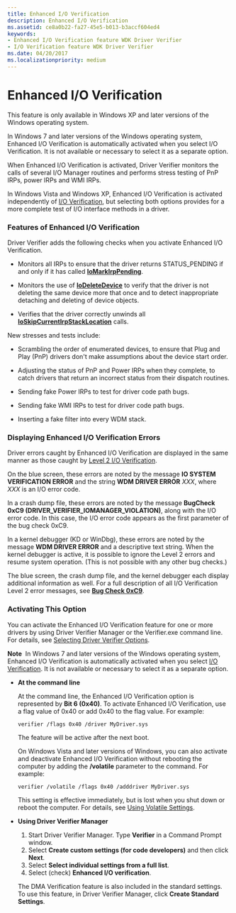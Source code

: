 ```yaml
---
title: Enhanced I/O Verification
description: Enhanced I/O Verification
ms.assetid: ce8a0b22-fa27-45e5-b013-b3accf604ed4
keywords:
- Enhanced I/O Verification feature WDK Driver Verifier
- I/O Verification feature WDK Driver Verifier
ms.date: 04/20/2017
ms.localizationpriority: medium
---
```


# Enhanced I/O Verification


This feature is only available in Windows XP and later versions of the Windows operating system.

In Windows 7 and later versions of the Windows operating system, Enhanced I/O Verification is automatically activated when you select I/O Verification. It is not available or necessary to select it as a separate option.

When Enhanced I/O Verification is activated, Driver Verifier monitors the calls of several I/O Manager routines and performs stress testing of PnP IRPs, power IRPs and WMI IRPs.

In Windows Vista and Windows XP, Enhanced I/O Verification is activated independently of [I/O Verification](i-o-verification.md), but selecting both options provides for a more complete test of I/O interface methods in a driver.

### <span id="features_of_enhanced_i_o_verification"></span><span id="FEATURES_OF_ENHANCED_I_O_VERIFICATION"></span>Features of Enhanced I/O Verification

Driver Verifier adds the following checks when you activate Enhanced I/O Verification.

-   Monitors all IRPs to ensure that the driver returns STATUS\_PENDING if and only if it has called [**IoMarkIrpPending**](https://docs.microsoft.com/windows-hardware/drivers/ddi/wdm/nf-wdm-iomarkirppending).

-   Monitors the use of [**IoDeleteDevice**](https://docs.microsoft.com/windows-hardware/drivers/ddi/wdm/nf-wdm-iodeletedevice) to verify that the driver is not deleting the same device more that once and to detect inappropriate detaching and deleting of device objects.

-   Verifies that the driver correctly unwinds all [**IoSkipCurrentIrpStackLocation**](https://docs.microsoft.com/windows-hardware/drivers/kernel/mm-bad-pointer) calls.

New stresses and tests include:

-   Scrambling the order of enumerated devices, to ensure that Plug and Play (PnP) drivers don't make assumptions about the device start order.

-   Adjusting the status of PnP and Power IRPs when they complete, to catch drivers that return an incorrect status from their dispatch routines.

-   Sending fake Power IRPs to test for driver code path bugs.

-   Sending fake WMI IRPs to test for driver code path bugs.

-   Inserting a fake filter into every WDM stack.

### <span id="displaying_enhanced_i_o_verification_errors"></span><span id="DISPLAYING_ENHANCED_I_O_VERIFICATION_ERRORS"></span>Displaying Enhanced I/O Verification Errors

Driver errors caught by Enhanced I/O Verification are displayed in the same manner as those caught by [Level 2 I/O Verification](i-o-verification.md).

On the blue screen, these errors are noted by the message **IO SYSTEM VERIFICATION ERROR** and the string **WDM DRIVER ERROR** *XXX*, where *XXX* is an I/O error code.

In a crash dump file, these errors are noted by the message **BugCheck 0xC9 (DRIVER\_VERIFIER\_IOMANAGER\_VIOLATION)**, along with the I/O error code. In this case, the I/O error code appears as the first parameter of the bug check 0xC9.

In a kernel debugger (KD or WinDbg), these errors are noted by the message **WDM DRIVER ERROR** and a descriptive text string. When the kernel debugger is active, it is possible to ignore the Level 2 errors and resume system operation. (This is not possible with any other bug checks.)

The blue screen, the crash dump file, and the kernel debugger each display additional information as well. For a full description of all I/O Verification Level 2 error messages, see [**Bug Check 0xC9**](https://docs.microsoft.com/windows-hardware/drivers/debugger/bug-check-0xc9--driver-verifier-iomanager-violation).

### <span id="activating_this_option"></span><span id="ACTIVATING_THIS_OPTION"></span>Activating This Option

You can activate the Enhanced I/O Verification feature for one or more drivers by using Driver Verifier Manager or the Verifier.exe command line. For details, see [Selecting Driver Verifier Options](selecting-driver-verifier-options.md).

**Note**  In Windows 7 and later versions of the Windows operating system, Enhanced I/O Verification is automatically activated when you select [I/O Verification](i-o-verification.md). It is not available or necessary to select it as a separate option.

 

-   **At the command line**

    At the command line, the Enhanced I/O Verification option is represented by **Bit 6 (0x40)**. To activate Enhanced I/O Verification, use a flag value of 0x40 or add 0x40 to the flag value. For example:

    ```
    verifier /flags 0x40 /driver MyDriver.sys
    ```

    The feature will be active after the next boot.

    On Windows Vista and later versions of Windows, you can also activate and deactivate Enhanced I/O Verification without rebooting the computer by adding the **/volatile** parameter to the command. For example:

    ```
    verifier /volatile /flags 0x40 /adddriver MyDriver.sys
    ```

    This setting is effective immediately, but is lost when you shut down or reboot the computer. For details, see [Using Volatile Settings](using-volatile-settings.md).

-   **Using Driver Verifier Manager**

    1.  Start Driver Verifier Manager. Type **Verifier** in a Command Prompt window.
    2.  Select **Create custom settings (for code developers)** and then click **Next**.
    3.  Select **Select individual settings from a full list**.
    4.  Select (check) **Enhanced I/O verification**.

    The DMA Verification feature is also included in the standard settings. To use this feature, in Driver Verifier Manager, click **Create Standard Settings**.

 

 





